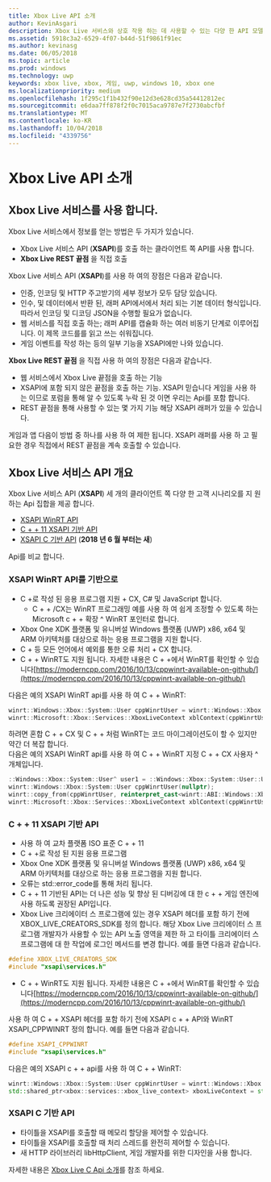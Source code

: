 ```yaml
---
title: Xbox Live API 소개
author: KevinAsgari
description: Xbox Live 서비스와 상호 작용 하는 데 사용할 수 있는 다양 한 API 모델에 알아봅니다.
ms.assetid: 5918c3a2-6529-4f07-b44d-51f9861f91ec
ms.author: kevinasg
ms.date: 06/05/2018
ms.topic: article
ms.prod: windows
ms.technology: uwp
keywords: xbox live, xbox, 게임, uwp, windows 10, xbox one
ms.localizationpriority: medium
ms.openlocfilehash: 1f295c1f1b432f90e12d3e628cd35a54412812ec
ms.sourcegitcommit: e6daa7ff878f2f0c7015aca9787e7f2730abcfbf
ms.translationtype: MT
ms.contentlocale: ko-KR
ms.lasthandoff: 10/04/2018
ms.locfileid: "4339756"
---
```

# <a name="introduction-to-xbox-live-apis"></a>Xbox Live API 소개

## <a name="use-xbox-live-services"></a>Xbox Live 서비스를 사용 합니다.

Xbox Live 서비스에서 정보를 얻는 방법은 두 가지가 있습니다.

- Xbox Live 서비스 API (**XSAPI**)를 호출 하는 클라이언트 쪽 API를 사용 합니다.
- **Xbox Live REST 끝점** 을 직접 호출

Xbox Live 서비스 API (**XSAPI**)를 사용 하 여의 장점은 다음과 같습니다.

- 인증, 인코딩 및 HTTP 주고받기의 세부 정보가 모두 담당 있습니다.
- 인수, 및 데이터에서 반환 된, 래퍼 API에서에서 처리 되는 기본 데이터 형식입니다. 따라서 인코딩 및 디코딩 JSON을 수행할 필요가 없습니다.
- 웹 서비스를 직접 호출 하는; 래퍼 API를 캡슐화 하는 여러 비동기 단계로 이루어집니다. 이 제목 코드를를 읽고 쓰는 쉬워집니다.
- 게임 이벤트를 작성 하는 등의 일부 기능을 XSAPI에만 나와 있습니다.

**Xbox Live REST 끝점** 을 직접 사용 하 여의 장점은 다음과 같습니다.

- 웹 서비스에서 Xbox Live 끝점을 호출 하는 기능
- XSAPI에 포함 되지 않은 끝점을 호출 하는 기능.  XSAPI 믿습니다 게임을 사용 하는 이므로 포럼을 통해 알 수 있도록 누락 된 것 이면 우리는 Api를 포함 합니다.
- REST 끝점을 통해 사용할 수 있는 몇 가지 기능 해당 XSAPI 래퍼가 있을 수 있습니다.

게임과 앱 다음이 방법 중 하나를 사용 하 여 제한 됩니다. XSAPI 래퍼를 사용 하 고 필요한 경우 직접에서 REST 끝점을 계속 호출할 수 있습니다.

## <a name="xbox-live-services-api-overview"></a>Xbox Live 서비스 API 개요 ##

Xbox Live 서비스 API (**XSAPI**) 세 개의 클라이언트 쪽 다양 한 고객 시나리오를 지 원하는 Api 집합을 제공 합니다.

- [XSAPI WinRT API](#xsapi-winrt-based-api)
- [C + + 11 XSAPI 기반 API](#xsapi-c++11-based-api)
- [XSAPI C 기반 API](#xsapi-c-based-api) (**2018 년 6 월 부터는 새**)

Api를 비교 합니다.

### <a name="xsapi-winrt-based-api"></a>XSAPI WinRT API를 기반으로

- C +로 작성 된 응용 프로그램 지원 + CX, C# 및 JavaScript 합니다.
    - C + + /CX는 WinRT 프로그래밍 예를 사용 하 여 쉽게 조정할 수 있도록 하는 Microsoft c + + 확장 ^ WinRT 포인터로 합니다.
- Xbox One XDK 플랫폼 및 유니버설 Windows 플랫폼 (UWP) x86, x64 및 ARM 아키텍처를 대상으로 하는 응용 프로그램을 지원 합니다.
- C + 등 모든 언어에서 예외를 통한 오류 처리 + CX 합니다.
- C + + WinRT도 지원 됩니다.  자세한 내용은 C + +에서 WinRT를 확인할 수 있습니다[https://moderncpp.com/2016/10/13/cppwinrt-available-on-github/](https://moderncpp.com/2016/10/13/cppwinrt-available-on-github/)

다음은 예의 XSAPI WinRT api를 사용 하 여 C + + WinRT:

```c++
winrt::Windows::Xbox::System::User cppWinrtUser = winrt::Windows::Xbox::System::User::Users().GetAt(0);
winrt::Microsoft::Xbox::Services::XboxLiveContext xblContext(cppWinrtUser);
```

하려면 혼합 C + + CX 및 C + + 처럼 WinRT는 코드 마이그레이션도이 할 수 있지만 약간 더 복잡 합니다.  
다음은 예의 XSAPI WinRT api를 사용 하 여 C + + WinRT 지정 C + + CX 사용자 ^ 개체입니다.

```c++
::Windows::Xbox::System::User^ user1 = ::Windows::Xbox::System::User::Users->GetAt(0);
winrt::Windows::Xbox::System::User cppWinrtUser(nullptr);
winrt::copy_from(cppWinrtUser, reinterpret_cast<winrt::ABI::Windows::Xbox::System::IUser*>(user1));
winrt::Microsoft::Xbox::Services::XboxLiveContext xblContext(cppWinrtUser);
```


### <a name="xsapi-c11-based-api"></a>C + + 11 XSAPI 기반 API

- 사용 하 여 교차 플랫폼 ISO 표준 C + + 11
- C + +로 작성 된 지원 응용 프로그램
- Xbox One XDK 플랫폼 및 유니버설 Windows 플랫폼 (UWP) x86, x64 및 ARM 아키텍처를 대상으로 하는 응용 프로그램을 지원 합니다.
- 오류는 std::error_code를 통해 처리 됩니다.
- C + + 11 기반된 API는 더 나은 성능 및 향상 된 디버깅에 대 한 c + + 게임 엔진에 사용 하도록 권장된 API입니다.
- Xbox Live 크리에이터 스 프로그램에 있는 경우 XSAPI 헤더를 포함 하기 전에 XBOX_LIVE_CREATORS_SDK를 정의 합니다. 해당 Xbox Live 크리에이터 스 프로그램 개발자가 사용할 수 있는 API 노출 영역을 제한 하 고 타이틀 크리에이터 스 프로그램에 대 한 작업에 로그인 메서드를 변경 합니다.  예를 들면 다음과 같습니다.

```c++
#define XBOX_LIVE_CREATORS_SDK
#include "xsapi\services.h"
```

- C + + WinRT도 지원 됩니다.  자세한 내용은 C + +에서 WinRT를 확인할 수 있습니다[https://moderncpp.com/2016/10/13/cppwinrt-available-on-github/](https://moderncpp.com/2016/10/13/cppwinrt-available-on-github/)

사용 하 여 C + + XSAPI 헤더를 포함 하기 전에 XSAPI c + + API와 WinRT XSAPI_CPPWINRT 정의 합니다.  예를 들면 다음과 같습니다.

```c++
#define XSAPI_CPPWINRT
#include "xsapi\services.h"
```

다음은 예의 XSAPI c + + api를 사용 하 여 C + + WinRT:

```c++
winrt::Windows::Xbox::System::User cppWinrtUser = winrt::Windows::Xbox::System::User::Users().GetAt(0);
std::shared_ptr<xbox::services::xbox_live_context> xboxLiveContext = std::make_shared<xbox::services::xbox_live_context>(cppWinrtUser);
```

### <a name="xsapi-c-based-api"></a>XSAPI C 기반 API

- 타이틀을 XSAPI를 호출할 때 메모리 할당을 제어할 수 있습니다.
- 타이틀을 XSAPI를 호출할 때 처리 스레드를 완전히 제어할 수 있습니다.
- 새 HTTP 라이브러리 libHttpClient, 게임 개발자를 위한 디자인을 사용 합니다.

자세한 내용은 [Xbox Live C Api 소개](xsapi-flat-c.md)를 참조 하세요.
